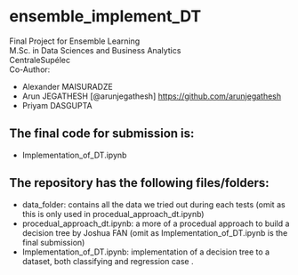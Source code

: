 # ensemble_implement_DT
Final Project for Ensemble Learning  
M.Sc. in Data Sciences and Business Analytics  
CentraleSupélec  
Co-Author:  
- Alexander MAISURADZE
- Arun JEGATHESH [@arunjegathesh] https://github.com/arunjegathesh  
- Priyam DASGUPTA

## The final code for submission is: 
- Implementation_of_DT.ipynb

## The repository has the following files/folders: 
- data_folder: contains all the data we tried out during each tests (omit as this is only used in procedual_approach_dt.ipynb)
- procedual_approach_dt.ipynb: a more of a procedual approach to build a decision tree by Joshua FAN (omit as Implementation_of_DT.ipynb is the final submission)
- Implementation_of_DT.ipynb: implementation of a decision tree to a dataset, both classifying and regression case . 
